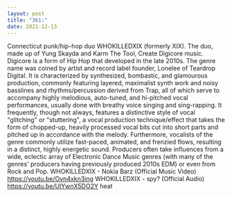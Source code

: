 ```yaml
---
layout: post
title: "361:"
date: 2021-12-13
---
```


Connecticut punk/hip-hop duo WHOKILLEDXIX (formerly XIX). The duo, made up of Yung Skayda and Karm The Tool, Create Digicore music. 
Digicore is a form of Hip Hop that developed in the late 2010s. The genre name was coined by artist and record label founder, Lonelee of Teardrop Digital. It is characterized by synthesized, bombastic, and glamourous production, commonly featuring layered, maximalist synth work and noisy basslines and rhythms/percussion derived from Trap, all of which serve to accompany highly melodious, auto-tuned, and hi-pitched vocal performances, usually done with breathy voice singing and sing-rapping. It frequently, though not always, features a distinctive style of vocal "glitching" or "stuttering", a vocal production technique/effect that takes the form of chopped-up, heavily processed vocal bits cut into short parts and pitched up in accordance with the melody. Furthermore, vocalists of the genre commonly utilize fast-paced, animated, and frenzied flows, resulting in a distinct, highly energetic sound. Producers often take influences from a wide, eclectic array of Electronic Dance Music genres (with many of the genres' producers having previously produced 2010s EDM) or even from Rock and Pop.
 WHOKILLEDXIX - Nokia Barz (Official Music Video)
https://youtu.be/Ovn4xkn3ing
 WHOKILLEDXIX - spy? (Official Audio)
https://youtu.be/UlYwnX5DO2Y heat
